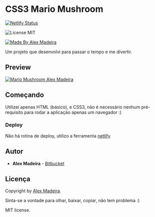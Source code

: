 # CSS3 Mario Mushroom 

[![Netlify Status](https://api.netlify.com/api/v1/badges/d336ecd3-b859-429a-b4fb-aa89c3ea78cc/deploy-status)](https://app.netlify.com/sites/affectionate-swirles-344399/deploys)

![License MIT](https://img.shields.io/badge/license-MIT-green)

[![Made By Alex Madeira](https://img.shields.io/badge/%20made%20by-Alex%20Madeira-blue)](https://www.alexmadeira.com.br/)

Um projeto que desenvolvi para passar o tempo e me divertir.

## Preview

[![Mario Mushroom Alex Madeira](https://mushroom.alexmadeira.com.br/preview.gif)](https://mushroom.alexmadeira.com.br)

## Começando

Utilizei apenas HTML (básico), e CSS3, não é necessário nenhum pré-requisito para rodar a aplicação apenas um navegador :)

### Deploy

Não há rotina de deploy, utilizo a ferramenta [netlify]("https://www.netlify.com/")

## Autor

- **Alex Madeira** - [Bitbucket](https://bitbucket.org/alexmadeira5/)

## Licença


Copyright by [Alex Madeira](https://www.alexmadeira.com.br/).

Sinta-se a vontade para olhar, baixar, copiar, não tem problema :)

MIT license.

